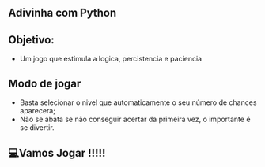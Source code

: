 ## Adivinha com Python 

## Objetivo:
* Um jogo que estimula a logica, percistencia e paciencia 

## Modo de jogar
* Basta selecionar o nivel que automaticamente o seu número de chances aparecera;
* Não se abata se não conseguir acertar da primeira vez, o importante é se divertir.

## 💻Vamos Jogar !!!!!
